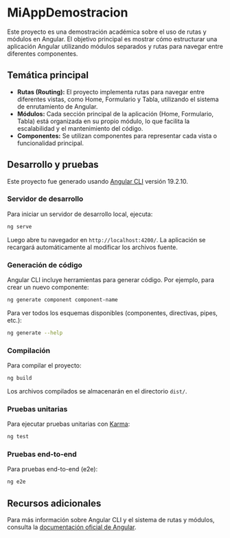 # MiAppDemostracion

Este proyecto es una demostración académica sobre el uso de rutas y módulos en Angular. El objetivo principal es mostrar cómo estructurar una aplicación Angular utilizando módulos separados y rutas para navegar entre diferentes componentes.

## Temática principal

- **Rutas (Routing):** El proyecto implementa rutas para navegar entre diferentes vistas, como Home, Formulario y Tabla, utilizando el sistema de enrutamiento de Angular.
- **Módulos:** Cada sección principal de la aplicación (Home, Formulario, Tabla) está organizada en su propio módulo, lo que facilita la escalabilidad y el mantenimiento del código.
- **Componentes:** Se utilizan componentes para representar cada vista o funcionalidad principal.

## Desarrollo y pruebas

Este proyecto fue generado usando [Angular CLI](https://github.com/angular/angular-cli) versión 19.2.10.

### Servidor de desarrollo

Para iniciar un servidor de desarrollo local, ejecuta:

```bash
ng serve
```

Luego abre tu navegador en `http://localhost:4200/`. La aplicación se recargará automáticamente al modificar los archivos fuente.

### Generación de código

Angular CLI incluye herramientas para generar código. Por ejemplo, para crear un nuevo componente:

```bash
ng generate component component-name
```

Para ver todos los esquemas disponibles (componentes, directivas, pipes, etc.):

```bash
ng generate --help
```

### Compilación

Para compilar el proyecto:

```bash
ng build
```

Los archivos compilados se almacenarán en el directorio `dist/`.

### Pruebas unitarias

Para ejecutar pruebas unitarias con [Karma](https://karma-runner.github.io):

```bash
ng test
```

### Pruebas end-to-end

Para pruebas end-to-end (e2e):

```bash
ng e2e
```

## Recursos adicionales

Para más información sobre Angular CLI y el sistema de rutas y módulos, consulta la [documentación oficial de Angular](https://angular.dev/tools/cli).

